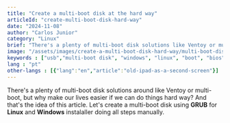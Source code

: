 ```yaml
---
title: "Create a multi-boot disk at the hard way"
articleId: "create-multi-boot-disk-hard-way"
date: "2024-11-08"
author: "Carlos Junior"
category: "Linux"
brief: "There's a plenty of multi-boot disk solutions like Ventoy or multi-boot, but why do not do all the work manually?"
image: "/assets/images/create-a-multi-boot-disk-hard-way/multi-boot-disk.webp"
keywords : ["usb","multi-boot disk", "windows", "linux", "boot", "bios", "uefi"]
lang : "pt"
other-langs : [{"lang":"en","article":"old-ipad-as-a-second-screen"}]
---
```


There's a plenty of multi-boot disk solutions around like Ventoy or multi-boot, but why make our lives easier if we can do things hard way? And that's the idea of this article.
Let's create a multi-boot disk using **GRUB** for **Linux** and **Windows** instalaller doing all steps manually.


